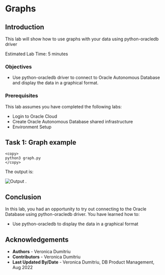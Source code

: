 # Graphs

## Introduction

This lab will show how to use graphs with your data using python-oracledb driver

Estimated Lab Time: 5 minutes

### Objectives

* Use python-oracledb driver to connect to Oracle Autonomous Database and display the data in a graphical format.

### Prerequisites

This lab assumes you have completed the following labs:

* Login to Oracle Cloud
* Create Oracle Autonomous Database shared infrastructure
* Environment Setup

## Task 1: Graph example

````
<copy>
python3 graph.py
</copy>
````
The output is:

![Output](./images " " )
.

## Conclusion

In this lab, you had an opportunity to try out connecting to the Oracle Database using python-oracledb driver.
You have learned how to:
* Use python-oracledb to display the data in a graphical format

## Acknowledgements

* **Authors** - Veronica Dumitriu
* **Contributors** - Veronica Dumitriu
* **Last Updated By/Date** - Veronica Dumitriu, DB Product Management, Aug 2022